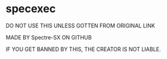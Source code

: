 # specexec

DO NOT USE THIS UNLESS GOTTEN FROM ORIGINAL LINK

MADE BY Spectre-SX ON GITHUB

IF YOU GET BANNED BY THIS, THE CREATOR IS NOT LIABLE.
